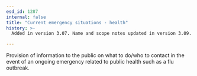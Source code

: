 ```yaml
---
esd_id: 1287
internal: false
title: "Current emergency situations - health"
history: >-
  Added in version 3.07. Name and scope notes updated in version 3.09.

---
```


Provision of information to the public on what to do/who to contact in the event of an ongoing emergency related to public health such as a flu outbreak.

